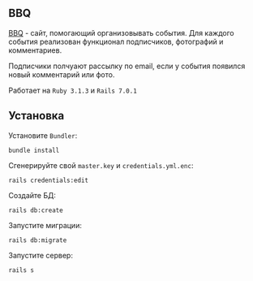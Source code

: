 ## BBQ

[BBQ](http:/ilyaz.site) - cайт, помогающий организовывать события. Для каждого события реализован функционал подписчиков, фотографий и комментариев.

Подписчики полчуают рассылку по email, если у события появился новый комментарий или фото.

Работает на `Ruby 3.1.3` и `Rails 7.0.1`

## Установка

Установите `Bundler`:
```
bundle install
```

Сгенерируйте свой `master.key` и `credentials.yml.enc`:
```
rails credentials:edit
```

Создайте БД:
```
rails db:create
```

Запустите миграции:
```
rails db:migrate
```

Запустите сервер:
```
rails s
```
